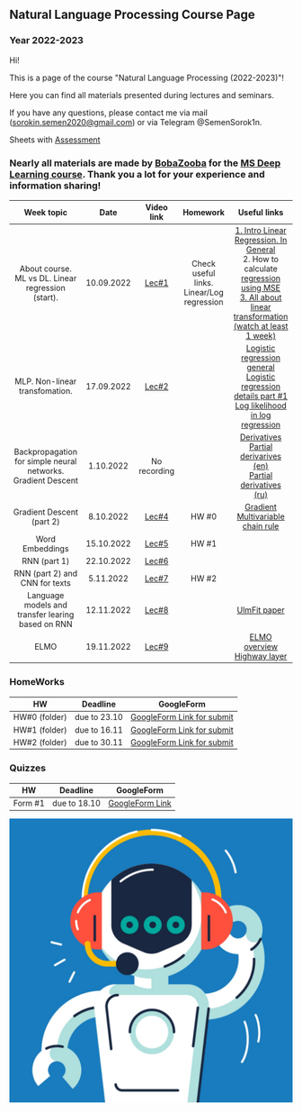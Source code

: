 ## Natural Language Processing Course Page 
### Year 2022-2023

Hi!

This is a page of the course "Natural Language Processing (2022-2023)"! 

Here you can find all materials presented during lectures and seminars.

If you have any questions, please contact me via mail (sorokin.semen2020@gmail.com) or via Telegram @SemenSorok1n. 

Sheets with [Assessment]()

### Nearly all materials are made by [BobaZooba](https://github.com/BobaZooba) for the [MS Deep Learning course](https://github.com/BobaZooba/DeepNLP). Thank you a lot for your experience and information sharing!


|                          Week topic                          |    Date    |                      Video link                      |                 Homework                  |                                                                                                                                                                                                                                   Useful links                                                                                                                                                                                                                                   |
|:------------------------------------------------------------:|:----------:|:----------------------------------------------------:|:-----------------------------------------:|:--------------------------------------------------------------------------------------------------------------------------------------------------------------------------------------------------------------------------------------------------------------------------------------------------------------------------------------------------------------------------------------------------------------------------------------------------------------------------------:|
|      About course. ML vs DL. Linear regression (start).      | 10.09.2022 |        [Lec#1](https://youtu.be/KmEyLMHhYCI)         | Check useful links. Linear/Log regression |                                                          [1. Intro Linear Regression. In General](https://www.youtube.com/watch?v=owI7zxCqNY0) <br/> 2. How to calculate [regression using MSE](https://youtube.com/playlist?list=PLF596A4043DBEAE9C) <br/> [3. All about linear transformation (watch at least 1 week)](https://www.khanacademy.org/math/linear-algebra/matrix-transformations#linear-transformations)                                                          |
|                MLP. Non-linear transfomation.                | 17.09.2022 |        [Lec#2](https://youtu.be/-OIB98WsB5Y)         |                                           |                                                                                                           [Logistic regression general](https://www.youtube.com/watch?v=yIYKR4sgzI8) <br/>  [Logistic regression details part #1](https://www.youtube.com/watch?v=vN5cNN2-HWE)    <br/>[Log likelihood in log regression](https://www.youtube.com/watch?v=BfKanl1aSG0)                                                                                                           |
| Backpropagation for simple neural networks. Gradient Descent | 1.10.2022  |                     No recording                     |                                           |                                                                           [Derivatives](https://www.youtube.com/watch?v=5yfh5cf4-0w) <br/>[Partial derivarives (en)](https://www.khanacademy.org/math/multivariable-calculus/multivariable-derivatives/partial-derivatives/v/partial-derivatives-introduction)<br/> [Partial derivatives (ru)](http://mathprofi.ru/chastnye_proizvodnye_primery.html)                                                                            |
|                  Gradient Descent (part 2)                   | 8.10.2022  |        [Lec#4](https://youtu.be/OKyq0r_l69A)         |                   HW #0                   |                                                                           [Gradient](https://www.khanacademy.org/math/multivariable-calculus/multivariable-derivatives/gradient-and-directional-derivatives/v/gradient)  <br/>       [Multivariable chain rule](https://www.khanacademy.org/math/multivariable-calculus/multivariable-derivatives/multivariable-chain-rule/v/multivariable-chain-rule)                                                                           |
|                       Word Embeddings                        | 15.10.2022 |        [Lec#5](https://youtu.be/-ZjBvlnZJz4)         |                   HW #1                   |                                                                                                                                                                                                                                                                                                                                                                                                                                                                                  |
|                         RNN (part 1)                         | 22.10.2022 | [Lec#6](https://www.youtube.com/watch?v=Cxf0SJfcc8c) |                                           |                                                                                                                                                                                                                                                                                                                                                                                                                                                                                  |
|                RNN (part 2) and CNN for texts                | 5.11.2022  | [Lec#7](https://www.youtube.com/watch?v=EbjB4pJzWqA) |                   HW #2                   |                                                                                                                                                                                                                                                                                                                                                                                                                                                                                  |
|      Language models and transfer learing based on RNN       | 12.11.2022 |                      [Lec#8]()                       |                                           |                                                                                                                                                                                                                 [UlmFit paper](https://arxiv.org/pdf/1801.06146)                                                                                                                                                                                                                 |
|                             ELMO                             | 19.11.2022 |                      [Lec#9]()                       |                                           |                                                                                                              [ELMO overview](https://www.analyticsvidhya.com/blog/2019/03/learn-to-use-elmo-to-extract-features-from-text/)   <br/> [Highway layer](https://towardsdatascience.com/review-highway-networks-gating-function-to-highway-image-classification-5a33833797b5)                                                                                                              |



### HomeWorks
|      HW       |   Deadline   |                            GoogleForm                             |
|:-------------:|:------------:|:-----------------------------------------------------------------:|
| HW#0 (folder) | due to 23.10 | [GoogleForm Link for submit](https://forms.gle/uBwAxWPuVVDXB2uX8) |
| HW#1 (folder) | due to 16.11 | [GoogleForm Link for submit](https://forms.gle/7R8GdMSjEdgVjBLC8) |
| HW#2 (folder) | due to 30.11 | [GoogleForm Link for submit](https://forms.gle/CTWy15Qf7AUXsrUz9) |

### Quizzes
|   HW    |   Deadline   |                       GoogleForm                       |
|:-------:|:------------:|:------------------------------------------------------:|
| Form #1 | due to 18.10 | [GoogleForm Link](https://forms.gle/mTgtY3ptNPjsxUVV9) |



![Screenshot](Natural-language-processing.jpeg)



